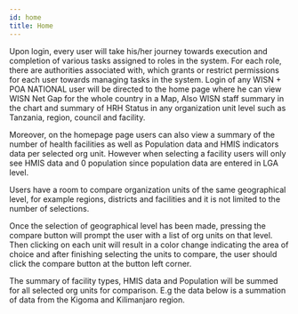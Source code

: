 ```yaml
---
id: home
title: Home
---
```


Upon login, every user will take his/her journey towards execution and completion of various tasks assigned to roles in the system. For each role, there are authorities associated with, which grants or restrict permissions for each user towards managing tasks in the system. Login of any WISN + POA NATIONAL user will be directed to the home page where he can view WISN Net Gap for the whole country in a Map, Also WISN staff summary in the chart and  summary of HRH Status in any organization unit level such as Tanzania, region, council and facility.


Moreover, on the homepage page users can also view a summary of the number of health facilities as well as Population data and HMIS indicators data per selected org unit. However when selecting a facility  users will only see  HMIS data and 0 population since population data are entered in LGA level.

Users have a room to compare organization units of the same geographical level, for example regions, districts and facilities and it is not limited to the number of selections.

Once the selection of geographical level has been made, pressing the compare button will prompt the user with a list of org units on that level. Then clicking on each unit will result in a color change indicating the area of choice and after finishing selecting the units to compare, the user should click the compare button at the button left corner.

The summary of facility types, HMIS data and Population will be summed for all selected org units for comparison. E.g the data below is a summation of data from the Kigoma and Kilimanjaro region.
